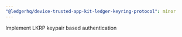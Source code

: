 ```yaml
---
"@ledgerhq/device-trusted-app-kit-ledger-keyring-protocol": minor
---
```


Implement LKRP keypair based authentication
